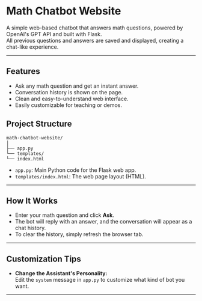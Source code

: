# Math Chatbot Website

A simple web-based chatbot that answers math questions, powered by OpenAI's GPT API and built with Flask.  
All previous questions and answers are saved and displayed, creating a chat-like experience.

---

## Features

- Ask any math question and get an instant answer.
- Conversation history is shown on the page.
- Clean and easy-to-understand web interface.
- Easily customizable for teaching or demos.


## Project Structure

```
math-chatbot-website/
│
├── app.py
└── templates/
└── index.html
```

- `app.py`: Main Python code for the Flask web app.
- `templates/index.html`: The web page layout (HTML).

---

## How It Works

- Enter your math question and click **Ask**.
- The bot will reply with an answer, and the conversation will appear as a chat history.
- To clear the history, simply refresh the browser tab.

---


## Customization Tips

- **Change the Assistant's Personality:**  
  Edit the `system` message in `app.py` to customize what kind of bot you want.

---
